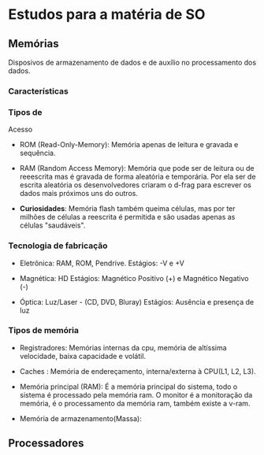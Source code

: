 # Estudos para a matéria de SO

## Memórias

Disposivos de armazenamento de dados e de auxílio no processamento dos dados.

### Características

### Tipos de 
Acesso
- ROM (Read-Only-Memory): Memória apenas de leitura e gravada e sequência.
- RAM (Random Access Memory): Memória que pode ser de leitura ou de reeescrita mas é gravada de forma aleatória e temporária. Por ela ser de escrita aleatória os desenvolvedores criaram o d-frag para escrever os dados mais próximos uns do outros.

- **Curiosidades**:  Memória flash também queima células, mas por ter milhões de células a reescrita é permitida e são usadas apenas as células "saudáveis". 

### Tecnologia de fabricação

- Eletrônica: RAM, ROM, Pendrive.
Estágios: -V e +V

- Magnética: HD
Estágios: Magnético Positivo (+) e Magnético Negativo (-)

- Óptica: Luz/Laser - (CD, DVD, Bluray)
Estágios: Ausência e presença de luz

### Tipos de memória

- Registradores: Memórias internas da cpu, memória de altíssima velocidade, baixa capacidade e volátil.
  
- Caches : Memória de endereçamento, interna/externa à CPU(L1, L2, L3).
  
- Memória principal (RAM): É a memória principal do sistema, todo o sistema é processado pela memória ram. O monitor é a monitoração da memória, é o processamento da memória ram, também existe a v-ram.

- Memória de armazenamento(Massa): 

## Processadores